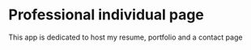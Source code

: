 # Professional individual page

This app is dedicated to host my resume, portfolio and a contact page